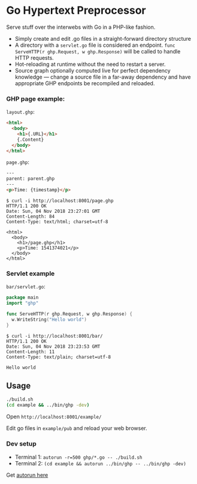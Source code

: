 # Go Hypertext Preprocessor

Serve stuff over the interwebs with Go in a PHP-like fashion.

- Simply create and edit .go files in a straight-forward directory structure
- A directory with a `servlet.go` file is considered an endpoint. `func ServeHTTP(r ghp.Request, w ghp.Response)` will be called to handle HTTP requests.
- Hot-reloading at runtime without the need to restart a server.
- Source graph optionally computed live for perfect dependency knowledge — change a source file in a far-away dependency and have appropriate GHP endpoints be recompiled and reloaded.


### GHP page example:

`layout.ghp`:

```html
<html>
  <body>
    <h1>{.URL}</h1>
    {.Content}
  </body>
</html>
```

`page.ghp`:

```html
---
parent: parent.ghp
---
<p>Time: {timestamp}</p>
```

```
$ curl -i http://localhost:8001/page.ghp
HTTP/1.1 200 OK
Date: Sun, 04 Nov 2018 23:27:01 GMT
Content-Length: 84
Content-Type: text/html; charset=utf-8

<html>
  <body>
    <h1>/page.ghp</h1>
    <p>Time: 1541374021</p>
  </body>
</html>
```

### Servlet example

`bar/servlet.go`:

```go
package main
import "ghp"

func ServeHTTP(r ghp.Request, w ghp.Response) {
  w.WriteString("Hello world")
}
```

```
$ curl -i http://localhost:8001/bar/
HTTP/1.1 200 OK
Date: Sun, 04 Nov 2018 23:23:53 GMT
Content-Length: 11
Content-Type: text/plain; charset=utf-8

Hello world
```

## Usage

```sh
./build.sh
(cd example && ../bin/ghp -dev)
```

Open `http://localhost:8001/example/`

Edit go files in `example/pub` and reload your web browser.


### Dev setup

- Terminal 1: `autorun -r=500 ghp/*.go -- ./build.sh`
- Terminal 2: `(cd example && autorun ../bin/ghp -- ../bin/ghp -dev)`

Get [autorun here](https://github.com/rsms/autorun)

